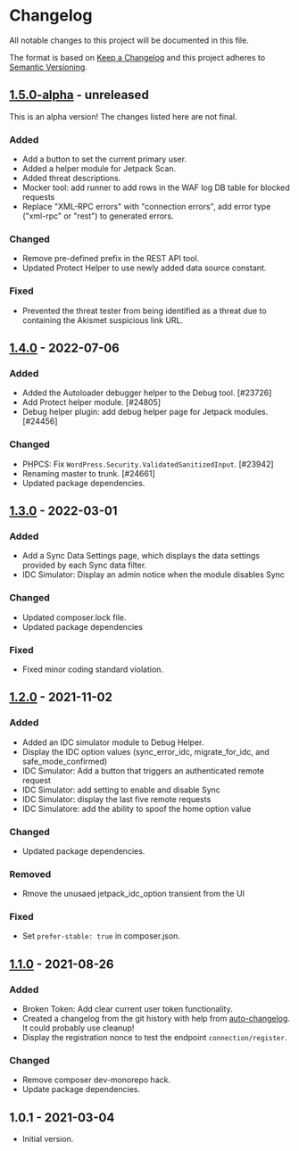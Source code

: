 # Changelog

All notable changes to this project will be documented in this file.

The format is based on [Keep a Changelog](https://keepachangelog.com/en/1.0.0/)
and this project adheres to [Semantic Versioning](https://semver.org/spec/v2.0.0.html).

## [1.5.0-alpha] - unreleased

This is an alpha version! The changes listed here are not final.

### Added
- Add a button to set the current primary user.
- Added a helper module for Jetpack Scan.
- Added threat descriptions.
- Mocker tool: add runner to add rows in the WAF log DB table for blocked requests
- Replace "XML-RPC errors" with "connection errors", add error type ("xml-rpc" or "rest") to generated errors.

### Changed
- Remove pre-defined prefix in the REST API tool.
- Updated Protect Helper to use newly added data source constant.

### Fixed
- Prevented the threat tester from being identified as a threat due to containing the Akismet suspicious link URL.

## [1.4.0] - 2022-07-06
### Added
- Added the Autoloader debugger helper to the Debug tool. [#23726]
- Add Protect helper module. [#24805]
- Debug helper plugin: add debug helper page for Jetpack modules. [#24456]

### Changed
- PHPCS: Fix `WordPress.Security.ValidatedSanitizedInput`. [#23942]
- Renaming master to trunk. [#24661]
- Updated package dependencies.

## [1.3.0] - 2022-03-01
### Added
- Add a Sync Data Settings page, which displays the data settings provided by each Sync data filter.
- IDC Simulator: Display an admin notice when the module disables Sync

### Changed
- Updated composer.lock file.
- Updated package dependencies

### Fixed
- Fixed minor coding standard violation.

## [1.2.0] - 2021-11-02
### Added
- Added an IDC simulator module to Debug Helper.
- Display the IDC option values (sync_error_idc, migrate_for_idc, and safe_mode_confirmed)
- IDC Simulator: Add a button that triggers an authenticated remote request
- IDC Simulator: add setting to enable and disable Sync
- IDC Simulator: display the last five remote requests
- IDC Simulatore: add the ability to spoof the home option value

### Changed
- Updated package dependencies.

### Removed
- Rmove the unusaed jetpack_idc_option transient from the UI

### Fixed
- Set `prefer-stable: true` in composer.json.

## [1.1.0] - 2021-08-26
### Added
- Broken Token: Add clear current user token functionality.
- Created a changelog from the git history with help from [auto-changelog](https://www.npmjs.com/package/auto-changelog). It could probably use cleanup!
- Display the registration nonce to test the endpoint `connection/register`.

### Changed
- Remove composer dev-monorepo hack.
- Update package dependencies.

## 1.0.1 - 2021-03-04

- Initial version.

[1.5.0-alpha]: https://github.com/Automattic/jetpack-debug-helper/compare/v1.4.0...v1.5.0-alpha
[1.4.0]: https://github.com/Automattic/jetpack-debug-helper/compare/v1.3.0...v1.4.0
[1.3.0]: https://github.com/Automattic/jetpack-debug-helper/compare/v1.2.0...v1.3.0
[1.2.0]: https://github.com/Automattic/jetpack-debug-helper/compare/v1.1.0...v1.2.0
[1.1.0]: https://github.com/Automattic/jetpack-debug-helper/compare/v1.0.1...v1.1.0
